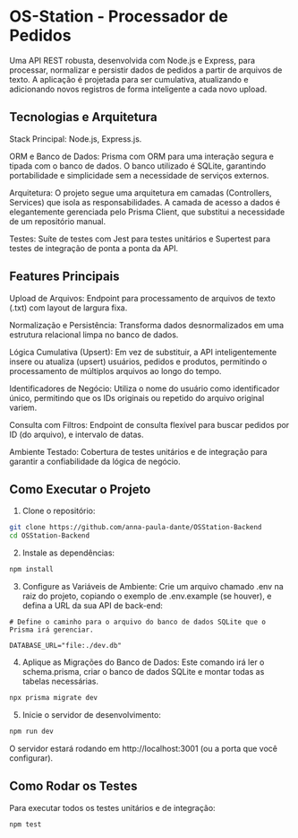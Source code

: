 # OS-Station - Processador de Pedidos

Uma API REST robusta, desenvolvida com Node.js e Express, para processar, normalizar e persistir dados de pedidos a partir de arquivos de texto. A aplicação é projetada para ser cumulativa, atualizando e adicionando novos registros de forma inteligente a cada novo upload.

## Tecnologias e Arquitetura

Stack Principal: Node.js, Express.js.

ORM e Banco de Dados: Prisma com ORM para uma interação segura e tipada com o banco de dados. O banco utilizado é SQLite, garantindo portabilidade e simplicidade sem a necessidade de serviços externos.

Arquitetura: O projeto segue uma arquitetura em camadas (Controllers, Services) que isola as responsabilidades. A camada de acesso a dados é elegantemente gerenciada pelo Prisma Client, que substitui a necessidade de um repositório manual.

Testes: Suíte de testes com Jest para testes unitários e Supertest para testes de integração de ponta a ponta da API.

## Features Principais

Upload de Arquivos: Endpoint para processamento de arquivos de texto (.txt) com layout de largura fixa.

Normalização e Persistência: Transforma dados desnormalizados em uma estrutura relacional limpa no banco de dados.

Lógica Cumulativa (Upsert): Em vez de substituir, a API inteligentemente insere ou atualiza (upsert) usuários, pedidos e produtos, permitindo o processamento de múltiplos arquivos ao longo do tempo.

Identificadores de Negócio: Utiliza o nome do usuário como identificador único, permitindo que os IDs originais ou repetido do arquivo original variem.

Consulta com Filtros: Endpoint de consulta flexível para buscar pedidos por ID (do arquivo), e intervalo de datas.

Ambiente Testado: Cobertura de testes unitários e de integração para garantir a confiabilidade da lógica de negócio.

## Como Executar o Projeto

1. Clone o repositório:

```bash
git clone https://github.com/anna-paula-dante/OSStation-Backend
cd OSStation-Backend
```

2. Instale as dependências:

```bash
npm install
```

3. Configure as Variáveis de Ambiente:
   Crie um arquivo chamado .env na raiz do projeto, copiando o exemplo de .env.example (se houver), e defina a URL da sua API de back-end:

```Snippet de código
# Define o caminho para o arquivo do banco de dados SQLite que o Prisma irá gerenciar.

DATABASE_URL="file:./dev.db"
```

4. Aplique as Migrações do Banco de Dados:
   Este comando irá ler o schema.prisma, criar o banco de dados SQLite e montar todas as tabelas necessárias.

```Bash
npx prisma migrate dev
```

5. Inicie o servidor de desenvolvimento:

```Bash
npm run dev
```

O servidor estará rodando em http://localhost:3001 (ou a porta que você configurar).

## Como Rodar os Testes

Para executar todos os testes unitários e de integração:

```Bash
npm test
```
